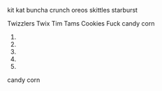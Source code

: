kit kat
buncha crunch
oreos
skittles
starburst

Twizzlers
Twix
Tim Tams
Cookies
Fuck candy corn

1.
2.
3.
4.
5.

candy corn

